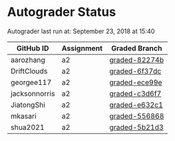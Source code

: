 # Autograder Status
Autograder last run at: September 23, 2018 at 15:40

| GitHub ID | Assignment | Graded Branch |
|-----------|------------|---------------|
| aarozhang | a2 | [graded-82274b](https://github.com/Fall2018COMP401-001/a2-aarozhang/tree/graded-82274b) | 
| DriftClouds | a2 | [graded-6f37dc](https://github.com/Fall2018COMP401-001/a2-DriftClouds/tree/graded-6f37dc) | 
| georgee117 | a2 | [graded-ece99e](https://github.com/Fall2018COMP401-001/a2-georgee117/tree/graded-ece99e) | 
| jacksonnorris | a2 | [graded-c3d6f7](https://github.com/Fall2018COMP401-001/a2-jacksonnorris/tree/graded-c3d6f7) | 
| JiatongShi | a2 | [graded-e632c1](https://github.com/Fall2018COMP401-001/a2-JiatongShi/tree/graded-e632c1) | 
| mkasari | a2 | [graded-556868](https://github.com/Fall2018COMP401-001/a2-mkasari/tree/graded-556868) | 
| shua2021 | a2 | [graded-5b21d3](https://github.com/Fall2018COMP401-001/a2-shua2021/tree/graded-5b21d3) | 
